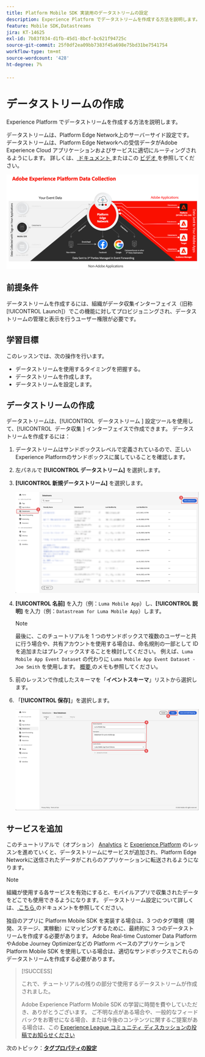 ```yaml
---
title: Platform Mobile SDK 実装用のデータストリームの設定
description: Experience Platform でデータストリームを作成する方法を説明します。
feature: Mobile SDK,Datastreams
jira: KT-14625
exl-id: 7b83f834-d1fb-45d1-8bcf-bc621f94725c
source-git-commit: 25f0df2ea09bb7383f45a698e75bd31be7541754
workflow-type: tm+mt
source-wordcount: '428'
ht-degree: 7%

---
```


# データストリームの作成

Experience Platform でデータストリームを作成する方法を説明します。

データストリームは、Platform Edge Network上のサーバーサイド設定です。 データストリームは、Platform Edge Networkへの受信データがAdobe Experience Cloud アプリケーションおよびサービスに適切にルーティングされるようにします。 詳しくは、[ ドキュメント ](https://experienceleague.adobe.com/docs/experience-platform/datastreams/overview.html?lang=ja) またはこの [ ビデオ ](https://experienceleague.adobe.com/docs/platform-learn/data-collection/edge-network/configure-datastreams.html?lang=ja) を参照してください。

![アーキテクチャ](assets/architecture.png)

## 前提条件

データストリームを作成するには、組織がデータ収集インターフェイス（旧称 [!UICONTROL Launch]）でこの機能に対してプロビジョニングされ、データストリームの管理と表示を行うユーザー権限が必要です。

## 学習目標

このレッスンでは、次の操作を行います。

* データストリームを使用するタイミングを把握する。
* データストリームを作成します。
* データストリームを設定します。

## データストリームの作成

データストリームは、[!UICONTROL &#x200B; データストリーム &#x200B;] 設定ツールを使用して、[!UICONTROL &#x200B; データ収集 &#x200B;] インターフェイスで作成できます。 データストリームを作成するには：

1. データストリームはサンドボックスレベルで定義されているので、正しいExperience Platformのサンドボックスに属していることを確認します。
1. 左パネルで **[!UICONTROL データストリーム]** を選択します。
1. **[!UICONTROL 新規データストリーム]** を選択します。

   ![ データストリームのホーム ](assets/datastream-new.png)

1. **[!UICONTROL 名前]** を入力（例：`Luma Mobile App`）し、**[!UICONTROL 説明]** を入力（例：`Datastream for Luma Mobile App`）します。

   >[!NOTE]
   >
   >最後に、このチュートリアルを 1 つのサンドボックスで複数のユーザーと共に行う場合や、共有アカウントを使用する場合は、命名規則の一部として ID を追加またはプレフィックスすることを検討してください。 例えば、`Luma Mobile App Event Dataset` の代わりに `Luma Mobile App Event Dataset - Joe Smith` を使用します。 [ 概要 ](overview.md) のメモも参照してください。

1. 前のレッスンで作成したスキーマを「**イベントスキーマ**」リストから選択します。
1. 「**[!UICONTROL 保存]**」を選択します。

   ![ 新しいデータストリーム ](assets/datastream-name.png)


## サービスを追加

このチュートリアルで（オプション） [Analytics](analytics.md) と [Experience Platform](platform.md) のレッスンを進めていくと、データストリームにサービスが追加され、Platform Edge Networkに送信されたデータがこれらのアプリケーションに転送されるようになります。

<!--

### Adobe Analytics

1. Select **[!UICONTROL Add Service]**.

1. Add **[!UICONTROL Adobe Analytics]** from the [!UICONTROL Service] list, 

1. Enter the name of the report site that you want to use in **[!UICONTROL Report Suite ID]**.

1. Enable the service by switching **[!UICONTROL Enabled]** on.

1. Select **[!UICONTROL Save]**.

   ![Add Adobe Analytics as datastream service](assets/datastream-service-aa.png)


### Adobe Experience Platform

You might also want to enable the Adobe Experience Platform service. 

>[!IMPORTANT]
>
>You can only enable the Adobe Experience Platform service when having created an event dataset. If you don't already have an event dataset created, follow the instructions [here](platform.md).

1. Click ![Add](https://spectrum.adobe.com/static/icons/workflow_18/Smock_AddCircle_18_N.svg) **[!UICONTROL Add Service]** to add another service.

1. Select **[!UICONTROL Adobe Experience Platform]** from the [!UICONTROL Service] list.

1. Enable the service by switching **[!UICONTROL Enabled]** on.

1. Select the **[!UICONTROL Event Dataset]** that you created as part of the [Create a dataset](platform.md#create-a-dataset) instructions, for example **Luma Mobile App Event Dataset**

1. Select **[!UICONTROL Save]**.

   ![Add Adobe Experience Platform as a datastream service](assets/datastream-service-aep.png)
1. The final configuration should look something like this.
   
   ![datastream settings](assets/datastream-settings.png)

-->


>[!NOTE]
>
>組織が使用する各サービスを有効にすると、モバイルアプリで収集されたデータをどこでも使用できるようになります。 データストリーム設定について詳しくは、[ こちら ](https://experienceleague.adobe.com/docs/experience-platform/datastreams/overview.html?lang=ja) のドキュメントを参照してください。

独自のアプリに Platform Mobile SDK を実装する場合は、3 つのタグ環境（開発、ステージ、実稼動）にマッピングするために、最終的に 3 つのデータストリームを作成する必要があります。 Adobe Real-time Customer Data PlatformやAdobe Journey Optimizerなどの Platform ベースのアプリケーションで Platform Mobile SDK を使用している場合は、適切なサンドボックスでこれらのデータストリームを作成する必要があります。

>[!SUCCESS]
>
>これで、チュートリアルの残りの部分で使用するデータストリームが作成されました。
>
>Adobe Experience Platform Mobile SDK の学習に時間を費やしていただき、ありがとうございます。 ご不明な点がある場合や、一般的なフィードバックをお寄せになる場合、または今後のコンテンツに関するご提案がある場合は、この [Experience League コミュニティ ディスカッションの投稿でお知らせください ](https://experienceleaguecommunities.adobe.com/t5/adobe-experience-platform-data/tutorial-discussion-implement-adobe-experience-cloud-in-mobile/td-p/443796)

次のトピック：**[タグプロパティの設定](configure-tags.md)**
